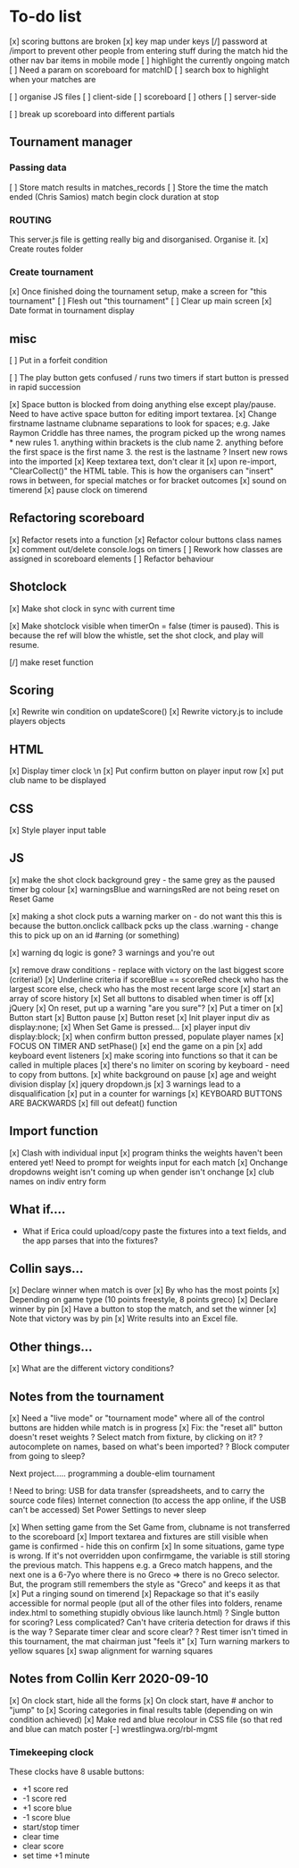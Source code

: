 # To-do list




[x] scoring buttons are broken
[x] key map under keys
[/] password at /import to prevent other people from entering stuff during the match
    hid the other nav bar items in mobile mode
[ ] highlight the currently ongoing match
    [ ] Need a param on scoreboard for matchID
[ ] search box to highlight when your matches are

[ ] organise JS files
    [ ] client-side
        [ ] scoreboard
        [ ] others
    [ ] server-side

[ ] break up scoreboard into different partials

## Tournament manager
### Passing data

[ ] Store match results in matches_records
[ ] Store the time the match ended (Chris Samios)
    match begin
    clock duration at stop


### ROUTING
This server.js file is getting really big and disorganised. Organise it.
[x] Create routes folder

### Create tournament
[x] Once finished doing the tournament setup, make a screen for "this tournament" 
    [ ] Flesh out "this tournament"
[ ] Clear up main screen
[x] Date format in tournament display


## misc
[ ] Put in a forfeit condition

[ ] The play button gets confused / runs two timers if start button is pressed in rapid succession

[x] Space button is blocked from doing anything else except play/pause. Need to have active space button for editing import textarea.
[x] Change firstname lastname clubname separations to look for spaces; e.g. Jake Raymon Criddle has three names, the program picked up the wrong names
    * new rules
        1. anything within brackets is the club name
        2. anything before the first space is the first name
        3. the rest is the lastname
 ?  Insert new rows into the imported 
    [x] Keep textarea text, don't clear it
    [x] upon re-import, "ClearCollect()" the HTML table. This is how the organisers can "insert" rows in between, for special matches or for bracket outcomes
[x] sound on timerend
[x] pause clock on timerend

## Refactoring scoreboard
[x] Refactor resets into a function
[x] Refactor colour buttons class names
[x] comment out/delete console.logs on timers
[ ] Rework how classes are assigned in scoreboard elements
    [ ] Refactor behaviour

## Shotclock
[x] Make shot clock in sync with current time

[x] Make shotclock visible when timerOn = false (timer is paused).
    This is because the ref will blow the whistle, set the shot clock, and play will resume. 

[/] make reset function


## Scoring
[x] Rewrite win condition on updateScore()
[x] Rewrite victory.js to include players objects

## HTML
[x] Display timer clock \n
[x] Put confirm button on player input row
[x] put club name to be displayed

## CSS
[x] Style player input table

## JS
[x] make the shot clock background grey - the same grey as the paused timer bg colour
[x] warningsBlue and warningsRed are not being reset on Reset Game

[x] making a shot clock puts a warning marker on - do not want this
    this is because the button.onclick callback pcks up the class .warning - change this to pick up on an id #arning (or something)

[x] warning dq logic is gone? 
	3 warnings and you're out

[x] remove draw conditions - replace with victory on the last biggest score (criteria!)
    [x] Underline criteria
        if scoreBlue == scoreRed
        check who has the largest score
        else, check who has the most recent large score
    [x] start an array of score history
[x] Set all buttons to disabled when timer is off
[x] jQuery
[x] On reset, put up a warning "are you sure"?
[x] Put a timer on
    [x] Button start
    [x] Button pause
    [x] Button reset
[x] Init player input div as display:none;
[x] When Set Game is pressed...
    [x] player input div display:block;
    [x] when confirm button pressed, populate player names 
[x] FOCUS ON TIMER AND setPhase()
    [x] end the game on a pin
[x] add keyboard event listeners
    [x] make scoring into functions so that it can be called in multiple places
    [x] there's no limiter on scoring by keyboard - need to copy from buttons.
[x] white background on pause
[x] age and weight division display
[x] jquery dropdown.js
[x] 3 warnings lead to a disqualification
    [x] put in a counter for warnings
[x] KEYBOARD BUTTONS ARE BACKWARDS
[x] fill out defeat() function


## Import function
[x] Clash with individual input
    [x] program thinks the weights haven't been entered yet! Need to prompt for weights input for each match
[x] Onchange dropdowns weight isn't coming up when gender isn't onchange
[x] club names on indiv entry form

## What if....

- What if Erica could upload/copy paste the fixtures into a text fields, and the app parses that into the fixtures?

## Collin says...
[x] Declare winner when match is over
    [x] By who has the most points
    [x] Depending on game type (10 points freestyle, 8 points greco)
[x] Declare winner by pin
    [x] Have a button to stop the match, and set the winner
    [x] Note that victory was by pin
[x] Write results into an Excel file.



## Other things...

[x] What are the different victory conditions?

## Notes from the tournament
[x] Need a "live mode" or "tournament mode" where all of the control buttons are hidden while match is in progress
[x] Fix: the "reset all" button doesn't reset weights
 ?  Select match from fixture, by clicking on it?
 ?  autocomplete on names, based on what's been imported?
 ?  Block computer from going to sleep?

Next project..... programming a double-elim tournament

 !  Need to bring:
    USB for data transfer (spreadsheets, and to carry the source code files)
    Internet connection (to access the app online, if the USB can't be accessed)
    Set Power Settings to never sleep

[x] When setting game from the Set Game from, clubname is not transferred to the scoreboard
[x] Import textarea and fixtures are still visible when game is confirmed - hide this on confirm
[x] In some situations, game type is wrong. If it's not overridden upon confirmgame, the variable is still storing the previous match. This happens e.g. a Greco match happens, and the next one is a 6-7yo where there is no Greco => there is no Greco selector. But, the program still remembers the style as "Greco" and keeps it as that
[x] Put a ringing sound on timerend
[x] Repackage so that it's easily accessible for normal people (put all of the other files into folders, rename index.html to something stupidly obvious like launch.html)
 ?  Single button for scoring? Less complicated?
    Can't have criteria detection for draws if this is the way
 ?  Separate timer clear and score clear?
 ?  Rest timer isn't timed in this tournament, the mat chairman just "feels it"
[x] Turn warning markers to yellow squares
[x] swap alignment for warning squares


## Notes from Collin Kerr 2020-09-10
[x] On clock start, hide all the forms
[x] On clock start, have # anchor to "jump" to
[x] Scoring categories in final results table (depending on win condition achieved)
[x] Make red and blue recolour in CSS file (so that red and blue can match poster
[-] wrestlingwa.org/rbl-mgmt

### Timekeeping clock
These clocks have 8 usable buttons:
* +1 score red
* -1 score red
* +1 score blue
* -1 score blue
* start/stop timer
* clear time
* clear score
* set time +1 minute
